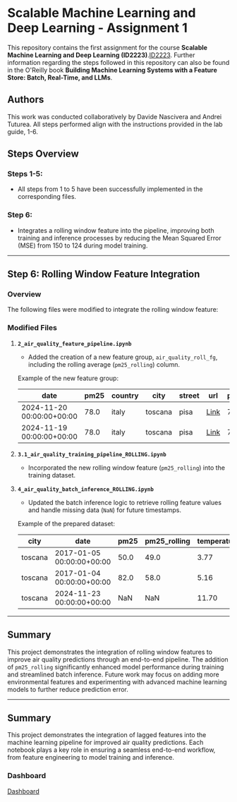 # Scalable Machine Learning and Deep Learning - Assignment 1

This repository contains the first assignment for the course **Scalable Machine Learning and Deep Learning (ID2223)**.[ID2223](https://www.kth.se/student/kurser/kurs/ID2223?l=en). Further information regarding the steps followed in this repository can also be found in the O'Reilly book **Building Machine Learning Systems with a Feature Store: Batch, Real-Time, and LLMs**.

## Authors
This work was conducted collaboratively by Davide Nascivera and Andrei Tuturea. All steps performed align with the instructions provided in the lab guide, 1-6.

## Steps Overview

### Steps 1-5:
- All steps from 1 to 5 have been successfully implemented in the corresponding files.

### Step 6:
- Integrates a rolling window feature into the pipeline, improving both training and inference processes by reducing the Mean Squared Error (MSE) from 150 to 124 during model training.

---

## Step 6: Rolling Window Feature Integration

### **Overview**
The following files were modified to integrate the rolling window feature:

### **Modified Files**
1. **`2_air_quality_feature_pipeline.ipynb`**  
   - Added the creation of a new feature group, `air_quality_roll_fg`, including the rolling average (`pm25_rolling`) column.

   Example of the new feature group:

   | **date**               | **pm25** | **country** | **city**  | **street** | **url**                                 | **pm25_rolling** |
   |-------------------------|----------|-------------|-----------|------------|-----------------------------------------|------------------|
   | 2024-11-20 00:00:00+00:00 | 78.0    | italy       | toscana   | pisa       | [Link](https://api.waqi.info/feed/@9432) | 78.0            |
   | 2024-11-19 00:00:00+00:00 | 78.0    | italy       | toscana   | pisa       | [Link](https://api.waqi.info/feed/@9432) | 78.0            |

2. **`3.1_air_quality_training_pipeline_ROLLING.ipynb`**  
   - Incorporated the new rolling window feature (`pm25_rolling`) into the training dataset.

3. **`4_air_quality_batch_inference_ROLLING.ipynb`**  
   - Updated the batch inference logic to retrieve rolling feature values and handle missing data (`NaN`) for future timestamps.

   Example of the prepared dataset:

   | **city**   | **date**               | **pm25** | **pm25_rolling** | **temperature_2m_mean** | **precipitation_sum** | **wind_speed_10m_max** | **wind_direction_10m_dominant** |
   |------------|------------------------|----------|------------------|--------------------------|-----------------------|------------------------|------------------------------|
   | toscana    | 2017-01-05 00:00:00+00:00 | 50.0    | 49.0            | 3.77                    | 1.9                   | 26.37                  | 26.37                        |
   | toscana    | 2017-01-04 00:00:00+00:00 | 82.0    | 58.0            | 5.16                    | 0.4                   | 9.59                   | 9.59                         |
   | toscana    | 2024-11-23 00:00:00+00:00 | NaN     | NaN             | 11.70                   | 0.0                   | 2.04                   | 2.04                         |

---

## Summary

This project demonstrates the integration of rolling window features to improve air quality predictions through an end-to-end pipeline. The addition of `pm25_rolling` significantly enhanced model performance during training and streamlined batch inference. Future work may focus on adding more environmental features and experimenting with advanced machine learning models to further reduce prediction error.

---

## Summary
This project demonstrates the integration of lagged features into the machine learning pipeline for improved air quality predictions. Each notebook plays a key role in ensuring a seamless end-to-end workflow, from feature engineering to model training and inference.


### Dashboard
[Dashboard](https://davidenascivera.github.io/mlfs-book/air-quality/)
